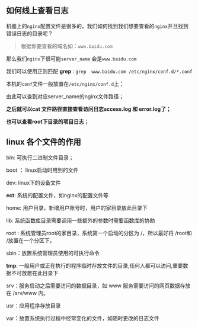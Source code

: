 ## 如何线上查看日志

机器上的`nginx`配置文件是很多的，我们如何找到我们想要查看的`nginx`并且找到错误日志的目录呢？

>  根据你要查看的域名如：`www.baidu.com`

那么我们`nginx`下很可能`server_name` 会是`www.baidu.com`

我们可以使用正则匹配 **grep** : `grep  www.baidu.com /etc/nginx/conf.d/*.conf`

本机的`conf`文件一般放置在`/etc/nginx/conf.d`上；

由此可以查到对应server_name的nginx文件路径；

**之后就可以cat 文件路径直接查看访问日志access.log 和 error.log了；**

**也可以查看root下目录的项目日志；**

## linux 各个文件的作用

bin: 可执行二进制文件目录；

boot ： linux启动时用到的文件

dev:  linux下的设备文件

**ect**: 系统的配置文件，如nginx的配置文件等

home: 用户目录，新增用户账号时，用户的家目录放此目录下

lib: 系统函数库目录需要调用一些额外的参数时需要函数库的协助

root : 系统管理员root的家目录，系统第一个启动的分区为 /，所以最好将 /root和 /放置在一个分区下。

sbin：放置系统管理员使用的可执行命令

**tmp**: 一般用户或正在执行的程序临时存放文件的目录,任何人都可以访问,重要数据不可放置在此目录下

srv：服务启动之后需要访问的数据目录，如 www 服务需要访问的网页数据存放在 /srv/www 内。

usr：应用程序存放目录

var：放置系统执行过程中经常变化的文件，如随时更改的日志文件